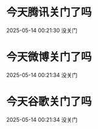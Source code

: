 # 今天腾讯关门了吗

2025-05-14 00:21:30 没关门

# 今天微博关门了吗

2025-05-14 00:21:34 没关门

# 今天谷歌关门了吗

2025-05-14 00:21:34 没关门

